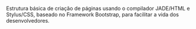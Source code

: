 Estrutura básica de criação de páginas usando o compilador JADE/HTML e Stylus/CSS, baseado no Framework Bootstrap, para facilitar a vida dos desenvolvedores.
